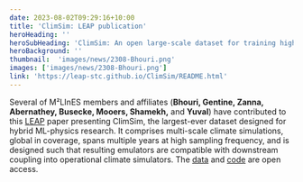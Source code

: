 ```yaml
---
date: 2023-08-02T09:29:16+10:00
title: 'ClimSim: LEAP publication'
heroHeading: ''
heroSubHeading: 'ClimSim: An open large-scale dataset for training high-resolution physics emulators in hybrid multi-scale climate simulators'
heroBackground: ''
thumbnail:  'images/news/2308-Bhouri.png'
images: ['images/news/2308-Bhouri.png']
link: 'https://leap-stc.github.io/ClimSim/README.html'
---
```


Several of M²LInES members and affiliates (**Bhouri, Gentine, Zanna, Abernathey, Busecke, Mooers, Shamekh,** and **Yuval**) have contributed to this [LEAP](https://leap.columbia.edu) paper presenting ClimSim, the largest-ever dataset designed for hybrid ML-physics research. It comprises multi-scale climate simulations, global in coverage, spans multiple years at high sampling frequency, and is designed such that resulting emulators are compatible with downstream coupling into operational climate simulators. The [data](https://huggingface.co/datasets/LEAP/ClimSim_high-res) and [code](https://leap-stc.github.io/ClimSim/README.html) are open access.

